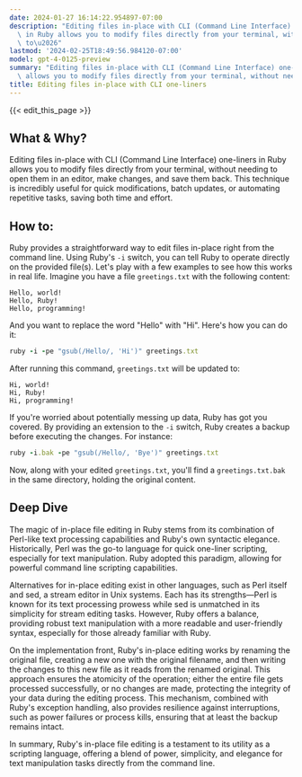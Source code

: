 ```yaml
---
date: 2024-01-27 16:14:22.954897-07:00
description: "Editing files in-place with CLI (Command Line Interface) one-liners\
  \ in Ruby allows you to modify files directly from your terminal, without needing\
  \ to\u2026"
lastmod: '2024-02-25T18:49:56.984120-07:00'
model: gpt-4-0125-preview
summary: "Editing files in-place with CLI (Command Line Interface) one-liners in Ruby\
  \ allows you to modify files directly from your terminal, without needing to\u2026"
title: Editing files in-place with CLI one-liners
---
```


{{< edit_this_page >}}

## What & Why?

Editing files in-place with CLI (Command Line Interface) one-liners in Ruby allows you to modify files directly from your terminal, without needing to open them in an editor, make changes, and save them back. This technique is incredibly useful for quick modifications, batch updates, or automating repetitive tasks, saving both time and effort.

## How to:

Ruby provides a straightforward way to edit files in-place right from the command line. Using Ruby's `-i` switch, you can tell Ruby to operate directly on the provided file(s). Let's play with a few examples to see how this works in real life. Imagine you have a file `greetings.txt` with the following content:

```
Hello, world!
Hello, Ruby!
Hello, programming!
```

And you want to replace the word "Hello" with "Hi". Here's how you can do it:

```Ruby
ruby -i -pe "gsub(/Hello/, 'Hi')" greetings.txt
```

After running this command, `greetings.txt` will be updated to:

```
Hi, world!
Hi, Ruby!
Hi, programming!
```

If you're worried about potentially messing up data, Ruby has got you covered. By providing an extension to the `-i` switch, Ruby creates a backup before executing the changes. For instance:

```Ruby
ruby -i.bak -pe "gsub(/Hello/, 'Bye')" greetings.txt
```

Now, along with your edited `greetings.txt`, you'll find a `greetings.txt.bak` in the same directory, holding the original content.

## Deep Dive

The magic of in-place file editing in Ruby stems from its combination of Perl-like text processing capabilities and Ruby's own syntactic elegance. Historically, Perl was the go-to language for quick one-liner scripting, especially for text manipulation. Ruby adopted this paradigm, allowing for powerful command line scripting capabilities.

Alternatives for in-place editing exist in other languages, such as Perl itself and sed, a stream editor in Unix systems. Each has its strengths—Perl is known for its text processing prowess while sed is unmatched in its simplicity for stream editing tasks. However, Ruby offers a balance, providing robust text manipulation with a more readable and user-friendly syntax, especially for those already familiar with Ruby.

On the implementation front, Ruby's in-place editing works by renaming the original file, creating a new one with the original filename, and then writing the changes to this new file as it reads from the renamed original. This approach ensures the atomicity of the operation; either the entire file gets processed successfully, or no changes are made, protecting the integrity of your data during the editing process. This mechanism, combined with Ruby's exception handling, also provides resilience against interruptions, such as power failures or process kills, ensuring that at least the backup remains intact.

In summary, Ruby's in-place file editing is a testament to its utility as a scripting language, offering a blend of power, simplicity, and elegance for text manipulation tasks directly from the command line.
